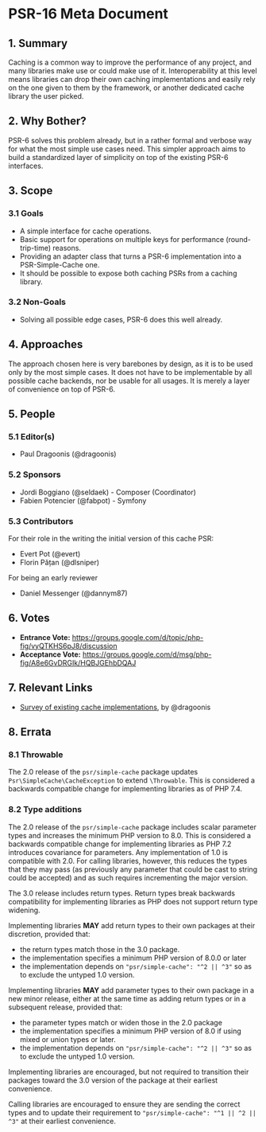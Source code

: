 # PSR-16 Meta Document

## 1. Summary

Caching is a common way to improve the performance of any project, and many
libraries make use or could make use of it. Interoperability at this level
means libraries can drop their own caching implementations and easily rely
on the one given to them by the framework, or another dedicated cache
library the user picked.

## 2. Why Bother?

PSR-6 solves this problem already, but in a rather formal and verbose way for
what the most simple use cases need. This simpler approach aims to build a
standardized layer of simplicity on top of the existing PSR-6 interfaces.

## 3. Scope

### 3.1 Goals

* A simple interface for cache operations.
* Basic support for operations on multiple keys for performance (round-trip-time)
  reasons.
* Providing an adapter class that turns a PSR-6 implementation into a
  PSR-Simple-Cache one.
* It should be possible to expose both caching PSRs from a caching library.

### 3.2 Non-Goals

* Solving all possible edge cases, PSR-6 does this well already.

## 4. Approaches

The approach chosen here is very barebones by design, as it is to be used
only by the most simple cases. It does not have to be implementable by all
possible cache backends, nor be usable for all usages. It is merely a layer
of convenience on top of PSR-6.

## 5. People

### 5.1 Editor(s)

* Paul Dragoonis (@dragoonis)

### 5.2 Sponsors

* Jordi Boggiano (@seldaek) - Composer (Coordinator)
* Fabien Potencier (@fabpot) - Symfony

### 5.3 Contributors

For their role in the writing the initial version of this cache PSR:

* Evert Pot (@evert)
* Florin Pățan (@dlsniper)

For being an early reviewer

* Daniel Messenger (@dannym87)

## 6. Votes

* **Entrance Vote:**  https://groups.google.com/d/topic/php-fig/vyQTKHS6pJ8/discussion
* **Acceptance Vote:**  https://groups.google.com/d/msg/php-fig/A8e6GvDRGIk/HQBJGEhbDQAJ

## 7. Relevant Links

* [Survey of existing cache implementations][1], by @dragoonis

[1]: https://docs.google.com/spreadsheet/ccc?key=0Ak2JdGialLildEM2UjlOdnA4ekg3R1Bfeng5eGlZc1E#gid=0

## 8. Errata

### 8.1 Throwable

The 2.0 release of the `psr/simple-cache` package updates `Psr\SimpleCache\CacheException` to extend `\Throwable`.  This is considered a backwards compatible change for implementing libraries as of PHP 7.4.

### 8.2 Type additions

The 2.0 release of the `psr/simple-cache` package includes scalar parameter types and increases the minimum PHP version to 8.0.  This is considered a backwards compatible change for implementing libraries as PHP 7.2 introduces covariance for parameters.  Any implementation of 1.0 is compatible with 2.0. For calling libraries, however, this reduces the types that they may pass (as previously any parameter that could be cast to string could be accepted) and as such requires incrementing the major version.

The 3.0 release includes return types.  Return types break backwards compatibility for implementing libraries as PHP does not support return type widening.

Implementing libraries **MAY** add return types to their own packages at their discretion, provided that:

* the return types match those in the 3.0 package.
* the implementation specifies a minimum PHP version of 8.0.0 or later
* the implementation depends on `"psr/simple-cache": "^2 || ^3"` so as to exclude the untyped 1.0 version.

Implementing libraries **MAY** add parameter types to their own package in a new minor release, either at the same time as adding return types or in a subsequent release, provided that:

* the parameter types match or widen those in the 2.0 package
* the implementation specifies a minimum PHP version of 8.0 if using mixed or union types or later.
* the implementation depends on `"psr/simple-cache": "^2 || ^3"` so as to exclude the untyped 1.0 version.

Implementing libraries are encouraged, but not required to transition their packages toward the 3.0 version of the package at their earliest convenience.

Calling libraries are encouraged to ensure they are sending the correct types and to update their requirement to `"psr/simple-cache": "^1 || ^2 || ^3"` at their earliest convenience.
